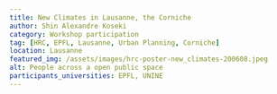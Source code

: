 ```yaml
---
title: New Climates in Lausanne, the Corniche
author: Shin Alexandre Koseki
category: Workshop participation
tag: [HRC, EPFL, Lausanne, Urban Planning, Corniche]
location: Lausanne
featured_img: /assets/images/hrc-poster-new_climates-200608.jpeg
alt: People across a open public space
participants_universities: EPFL, UNINE
---
```



